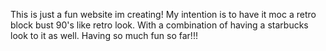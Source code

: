 This is just a fun website im creating!
My intention is to have it moc a retro block bust 90's like retro look.
With a combination of having a starbucks look to it as well.
Having so much fun so far!!!